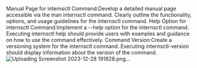 Manual Page for internsctl Command:Develop a detailed manual page accessible via the man internsctl command.
Clearly outline the functionality, options, and usage guidelines for the internsctl command.
Help Option for internsctl Command:Implement a --help option for the internsctl command.
Executing internsctl help should provide users with examples and guidance on how to use the command effectively.
Command Version:Create a versioning system for the internsctl command.
Executing internsctl-version should display information about the version of the command.
![Uploading Screenshot 2023-12-28 191828.png…]()
